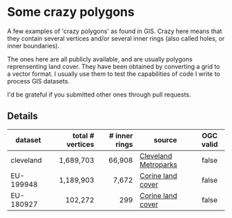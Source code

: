 # Some crazy polygons

A few examples of 'crazy polygons' as found in GIS.
Crazy here means that they contain several vertices and/or several inner rings (also called holes, or inner boundaries).


The ones here are all publicly available, and are usually polygons reprensenting land cover.
They have been obtained by converting a grid to a vector format.
I usually use them to test the capabilities of code I write to process GIS datasets.

I'd be grateful if you submitted other ones through pull requests.


## Details

| dataset   | total # vertices | # inner rings | source | OGC valid |
| --------- | ----------------:| -------------:| ------ |:---------:|
| cleveland |        1,689,703 |        66,908 | [Cleveland Metroparks](http://clevelandmetroparks.com)    | false     |
| EU-199948 |        1,189,903 |         7,672 | [Corine land cover](http://www.eea.europa.eu/data-and-maps/data/clc-2006-vector-data-version-2)    | false     |
| EU-180927 |          102,272 |           299 | [Corine land cover](http://www.eea.europa.eu/data-and-maps/data/clc-2006-vector-data-version-2)    | false     |
